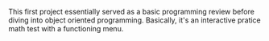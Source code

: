 This first project essentially served as a basic programming review before
diving into object oriented programming. Basically, it's an interactive 
pratice math test with a functioning menu.
